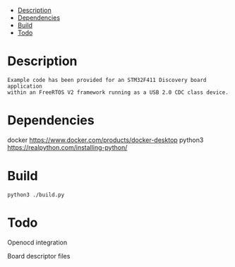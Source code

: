 - [Description](#description)
- [Dependencies](#dependencies)
- [Build](#build)
- [Todo](#todo)

# Description

    Example code has been provided for an STM32F411 Discovery board application 
    within an FreeRTOS V2 framework running as a USB 2.0 CDC class device.

# Dependencies

docker https://www.docker.com/products/docker-desktop
python3 https://realpython.com/installing-python/

# Build

    python3 ./build.py

# Todo

Openocd integration

Board descriptor files
